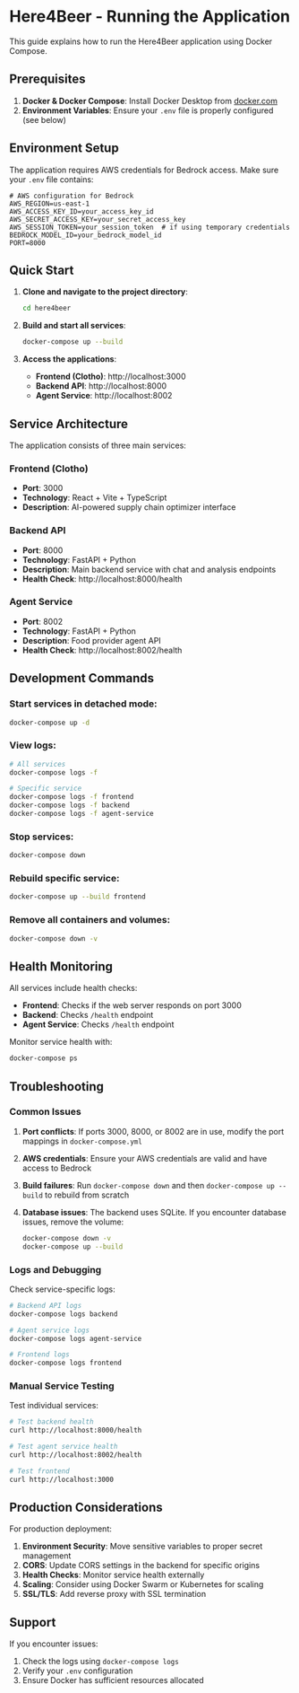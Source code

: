 # Here4Beer - Running the Application

This guide explains how to run the Here4Beer application using Docker Compose.

## Prerequisites

1. **Docker & Docker Compose**: Install Docker Desktop from [docker.com](https://docker.com)
2. **Environment Variables**: Ensure your `.env` file is properly configured (see below)

## Environment Setup

The application requires AWS credentials for Bedrock access. Make sure your `.env` file contains:

```env
# AWS configuration for Bedrock
AWS_REGION=us-east-1
AWS_ACCESS_KEY_ID=your_access_key_id
AWS_SECRET_ACCESS_KEY=your_secret_access_key
AWS_SESSION_TOKEN=your_session_token  # if using temporary credentials
BEDROCK_MODEL_ID=your_bedrock_model_id
PORT=8000
```

## Quick Start

1. **Clone and navigate to the project directory**:
   ```bash
   cd here4beer
   ```

2. **Build and start all services**:
   ```bash
   docker-compose up --build
   ```

3. **Access the applications**:
   - **Frontend (Clotho)**: http://localhost:3000
   - **Backend API**: http://localhost:8000
   - **Agent Service**: http://localhost:8002

## Service Architecture

The application consists of three main services:

### Frontend (Clotho)
- **Port**: 3000
- **Technology**: React + Vite + TypeScript
- **Description**: AI-powered supply chain optimizer interface

### Backend API
- **Port**: 8000
- **Technology**: FastAPI + Python
- **Description**: Main backend service with chat and analysis endpoints
- **Health Check**: http://localhost:8000/health

### Agent Service
- **Port**: 8002
- **Technology**: FastAPI + Python
- **Description**: Food provider agent API
- **Health Check**: http://localhost:8002/health

## Development Commands

### Start services in detached mode:
```bash
docker-compose up -d
```

### View logs:
```bash
# All services
docker-compose logs -f

# Specific service
docker-compose logs -f frontend
docker-compose logs -f backend
docker-compose logs -f agent-service
```

### Stop services:
```bash
docker-compose down
```

### Rebuild specific service:
```bash
docker-compose up --build frontend
```

### Remove all containers and volumes:
```bash
docker-compose down -v
```

## Health Monitoring

All services include health checks:
- **Frontend**: Checks if the web server responds on port 3000
- **Backend**: Checks `/health` endpoint
- **Agent Service**: Checks `/health` endpoint

Monitor service health with:
```bash
docker-compose ps
```

## Troubleshooting

### Common Issues

1. **Port conflicts**: If ports 3000, 8000, or 8002 are in use, modify the port mappings in `docker-compose.yml`

2. **AWS credentials**: Ensure your AWS credentials are valid and have access to Bedrock

3. **Build failures**: Run `docker-compose down` and then `docker-compose up --build` to rebuild from scratch

4. **Database issues**: The backend uses SQLite. If you encounter database issues, remove the volume:
   ```bash
   docker-compose down -v
   docker-compose up --build
   ```

### Logs and Debugging

Check service-specific logs:
```bash
# Backend API logs
docker-compose logs backend

# Agent service logs
docker-compose logs agent-service

# Frontend logs
docker-compose logs frontend
```

### Manual Service Testing

Test individual services:
```bash
# Test backend health
curl http://localhost:8000/health

# Test agent service health
curl http://localhost:8002/health

# Test frontend
curl http://localhost:3000
```

## Production Considerations

For production deployment:

1. **Environment Security**: Move sensitive variables to proper secret management
2. **CORS**: Update CORS settings in the backend for specific origins
3. **Health Checks**: Monitor service health externally
4. **Scaling**: Consider using Docker Swarm or Kubernetes for scaling
5. **SSL/TLS**: Add reverse proxy with SSL termination

## Support

If you encounter issues:
1. Check the logs using `docker-compose logs`
2. Verify your `.env` configuration
3. Ensure Docker has sufficient resources allocated